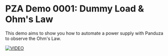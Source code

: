 # PZA Demo 0001: Dummy Load & Ohm's Law

This demo aims to show you how to automate a power supply with Panduza to observe the Ohm's Law.

[![VIDEO](http://img.youtube.com/vi/iu0Sb2wWJOc/0.jpg)](http://www.youtube.com/watch?v=iu0Sb2wWJOc)
